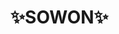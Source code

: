  
<h1>✨SOWON✨</h1>
<img src="https://img.shields.io/badge/React-61DAFB?style=flat&logo=React&logoColor=white" />
